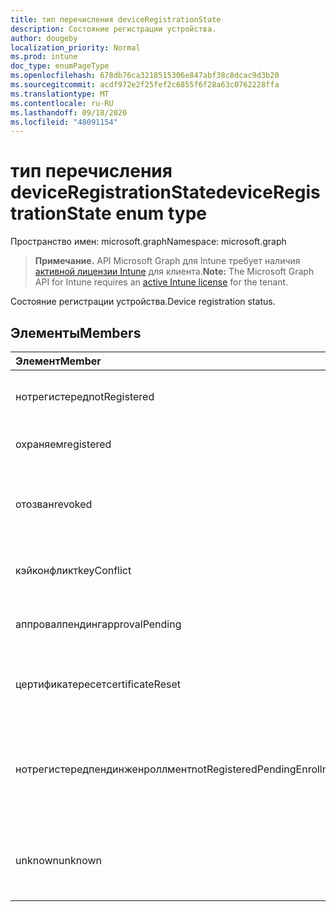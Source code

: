 ```yaml
---
title: тип перечисления deviceRegistrationState
description: Состояние регистрации устройства.
author: dougeby
localization_priority: Normal
ms.prod: intune
doc_type: enumPageType
ms.openlocfilehash: 678db76ca3218515306e847abf38c8dcac9d3b20
ms.sourcegitcommit: acdf972e2f25fef2c6855f6f28a63c0762228ffa
ms.translationtype: MT
ms.contentlocale: ru-RU
ms.lasthandoff: 09/18/2020
ms.locfileid: "48091154"
---
```

# <a name="deviceregistrationstate-enum-type"></a><span data-ttu-id="8f80c-103">тип перечисления deviceRegistrationState</span><span class="sxs-lookup"><span data-stu-id="8f80c-103">deviceRegistrationState enum type</span></span>

<span data-ttu-id="8f80c-104">Пространство имен: microsoft.graph</span><span class="sxs-lookup"><span data-stu-id="8f80c-104">Namespace: microsoft.graph</span></span>

> <span data-ttu-id="8f80c-105">**Примечание.** API Microsoft Graph для Intune требует наличия [активной лицензии Intune](https://go.microsoft.com/fwlink/?linkid=839381) для клиента.</span><span class="sxs-lookup"><span data-stu-id="8f80c-105">**Note:** The Microsoft Graph API for Intune requires an [active Intune license](https://go.microsoft.com/fwlink/?linkid=839381) for the tenant.</span></span>

<span data-ttu-id="8f80c-106">Состояние регистрации устройства.</span><span class="sxs-lookup"><span data-stu-id="8f80c-106">Device registration status.</span></span>

## <a name="members"></a><span data-ttu-id="8f80c-107">Элементы</span><span class="sxs-lookup"><span data-stu-id="8f80c-107">Members</span></span>
|<span data-ttu-id="8f80c-108">Элемент</span><span class="sxs-lookup"><span data-stu-id="8f80c-108">Member</span></span>|<span data-ttu-id="8f80c-109">Значение</span><span class="sxs-lookup"><span data-stu-id="8f80c-109">Value</span></span>|<span data-ttu-id="8f80c-110">Описание</span><span class="sxs-lookup"><span data-stu-id="8f80c-110">Description</span></span>|
|:---|:---|:---|
|<span data-ttu-id="8f80c-111">нотрегистеред</span><span class="sxs-lookup"><span data-stu-id="8f80c-111">notRegistered</span></span>|<span data-ttu-id="8f80c-112">нуль</span><span class="sxs-lookup"><span data-stu-id="8f80c-112">0</span></span>|<span data-ttu-id="8f80c-113">Устройство не зарегистрировано.</span><span class="sxs-lookup"><span data-stu-id="8f80c-113">The device is not registered.</span></span>|
|<span data-ttu-id="8f80c-114">охраняем</span><span class="sxs-lookup"><span data-stu-id="8f80c-114">registered</span></span>|<span data-ttu-id="8f80c-115">2 </span><span class="sxs-lookup"><span data-stu-id="8f80c-115">2</span></span>|<span data-ttu-id="8f80c-116">Устройство зарегистрировано.</span><span class="sxs-lookup"><span data-stu-id="8f80c-116">The device is registered.</span></span>|
|<span data-ttu-id="8f80c-117">отозван</span><span class="sxs-lookup"><span data-stu-id="8f80c-117">revoked</span></span>|<span data-ttu-id="8f80c-118">4</span><span class="sxs-lookup"><span data-stu-id="8f80c-118">3</span></span>|<span data-ttu-id="8f80c-119">Устройство заблокировано, очищено или снято.</span><span class="sxs-lookup"><span data-stu-id="8f80c-119">The device has been blocked, wiped or retired.</span></span>|
|<span data-ttu-id="8f80c-120">кэйконфликт</span><span class="sxs-lookup"><span data-stu-id="8f80c-120">keyConflict</span></span>|<span data-ttu-id="8f80c-121">4 </span><span class="sxs-lookup"><span data-stu-id="8f80c-121">4</span></span>|<span data-ttu-id="8f80c-122">У устройства есть конфликт ключей.</span><span class="sxs-lookup"><span data-stu-id="8f80c-122">The device has a key conflict.</span></span>|
|<span data-ttu-id="8f80c-123">аппровалпендинг</span><span class="sxs-lookup"><span data-stu-id="8f80c-123">approvalPending</span></span>|<span data-ttu-id="8f80c-124">5 </span><span class="sxs-lookup"><span data-stu-id="8f80c-124">5</span></span>|<span data-ttu-id="8f80c-125">Устройство ожидает утверждения.</span><span class="sxs-lookup"><span data-stu-id="8f80c-125">The device is pending approval.</span></span>|
|<span data-ttu-id="8f80c-126">цертификатересет</span><span class="sxs-lookup"><span data-stu-id="8f80c-126">certificateReset</span></span>|<span data-ttu-id="8f80c-127">6 </span><span class="sxs-lookup"><span data-stu-id="8f80c-127">6</span></span>|<span data-ttu-id="8f80c-128">Сертификат устройства сброшен.</span><span class="sxs-lookup"><span data-stu-id="8f80c-128">The device certificate has been reset.</span></span>|
|<span data-ttu-id="8f80c-129">нотрегистередпендинженроллмент</span><span class="sxs-lookup"><span data-stu-id="8f80c-129">notRegisteredPendingEnrollment</span></span>|<span data-ttu-id="8f80c-130">7 </span><span class="sxs-lookup"><span data-stu-id="8f80c-130">7</span></span>|<span data-ttu-id="8f80c-131">Устройство не зарегистрировано и находится в состоянии ожидания регистрации.</span><span class="sxs-lookup"><span data-stu-id="8f80c-131">The device is not registered and pending enrollment.</span></span>|
|<span data-ttu-id="8f80c-132">unknown</span><span class="sxs-lookup"><span data-stu-id="8f80c-132">unknown</span></span>|<span data-ttu-id="8f80c-133">8 </span><span class="sxs-lookup"><span data-stu-id="8f80c-133">8</span></span>|<span data-ttu-id="8f80c-134">Состояние регистрации устройства неизвестно.</span><span class="sxs-lookup"><span data-stu-id="8f80c-134">The device registration status is unknown.</span></span>|









